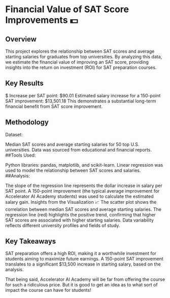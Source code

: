 # Financial Value of SAT Score Improvements 💵
## Overview
This project explores the relationship between SAT scores and average starting salaries for graduates from top universities. By analyzing this data, we estimate the financial value of improving an SAT score, providing insights into the return on investment (ROI) for SAT preparation courses.

## Key Results
$ Increase per SAT point: $90.01
Estimated salary increase for a 150-point SAT improvement: $13,501.18
This demonstrates a substantial long-term financial benefit from SAT score improvement.

## Methodology
Dataset:

Median SAT scores and average starting salaries for 50 top U.S. universities.
Data was sourced from educational and financial reports.
##Tools Used:

Python libraries: pandas, matplotlib, and scikit-learn.
Linear regression was used to model the relationship between SAT scores and salaries.
##Analysis:

The slope of the regression line represents the dollar increase in salary per SAT point.
A 150-point improvement (the typical average improvement for Accelerator AI Academy students) was used to calculate the estimated salary gain.
Insights from the Visualization 📈
The scatter plot shows the correlation between median SAT scores and average starting salaries.
The regression line (red) highlights the positive trend, confirming that higher SAT scores are associated with higher starting salaries.
Data variability reflects different university profiles and fields of study.
## Key Takeaways
SAT preparation offers a high ROI, making it a worthwhile investment for students aiming to maximize future earnings.
A 150-point SAT improvement translates to a significant $13,500 increase in starting salary, based on the analysis.

That being said, Accelerator AI Academy will be far from offering the course for such a ridiculous price. But it is good to get an idea as to what sort of impact the course can have for students!
